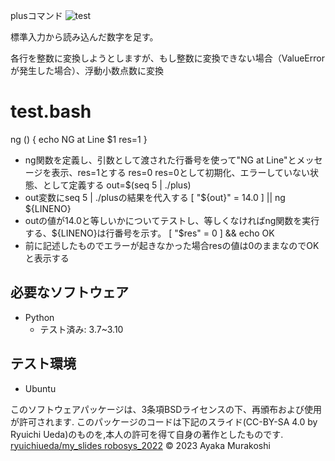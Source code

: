 plusコマンド
![test](https://github.com/ayamaruu/robosys2023/actions/workflows/test.yml/badge.svg)

標準入力から読み込んだ数字を足す。

各行を整数に変換しようとしますが、もし整数に変換できない場合（ValueErrorが発生した場合）、浮動小数点数に変換

# test.bash
ng () { echo NG at Line $1  res=1 }
* ng関数を定義し、引数として渡された行番号を使って"NG at Line"とメッセージを表示、res=1とする
res=0
res=0として初期化、エラーしていない状態、として定義する
out=$(seq 5 | ./plus)
* out変数にseq 5 | ./plusの結果を代入する
[ "${out}" = 14.0 ] || ng ${LINENO}
* outの値が14.0と等しいかについてテストし、等しくなければng関数を実行する、${LINENO}は行番号を示す。
[ "$res" = 0 ] && echo OK
* 前に記述したものでエラーが起きなかった場合resの値は0のままなのでOKと表示する

## 必要なソフトウェア
* Python
  * テスト済み: 3.7~3.10

## テスト環境
* Ubuntu

このソフトウェアパッケージは、3条項BSDライセンスの下、再頒布および使用が許可されます.
このパッケージのコードは下記のスライド(CC-BY-SA 4.0 by Ryuichi Ueda)のものを,本人の許可を得て自身の著作としたものです.
[ryuichiueda/my_slides robosys_2022](http://githb.com/ryuichiueda/my_slides/tree/master/robosys_2022)
© 2023 Ayaka Murakoshi
